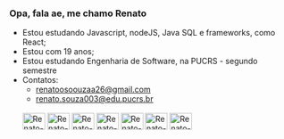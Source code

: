 ### Opa, fala ae, me chamo Renato

- Estou estudando Javascript, nodeJS, Java SQL e frameworks, como React;
- Estou com 19 anos;
- Estou estudando Engenharia de Software, na PUCRS - segundo semestre
- Contatos:
  - renatoosoouzaa26@gmail.com
  - renato.souza003@edu.pucrs.br
  <div style="display: inline_block"><br>
  <img align="center" alt="Renato-Js" height="30" width="40" src="https://cdn.jsdelivr.net/gh/devicons/devicon/icons/html5/html5-original.svg" />
  <img align="center" alt="Renato-Ts" height="30" width="40" src="https://cdn.jsdelivr.net/gh/devicons/devicon/icons/css3/css3-original.svg" />
  <img align="center" alt="Renato-React" height="30" width="40" src="https://cdn.jsdelivr.net/gh/devicons/devicon/icons/javascript/javascript-original.svg" />
  <img align="center" alt="Renato-CSS" height="30" width="40" src="https://cdn.jsdelivr.net/gh/devicons/devicon/icons/nodejs/nodejs-original.svg" />
  <img align="center" alt="Renato-CSS" height="30" width="40" src="https://cdn.jsdelivr.net/gh/devicons/devicon/icons/vscode/vscode-original.svg" />
  <img align="center" alt="Renato-CSS" height="30" width="40" src="https://cdn.jsdelivr.net/gh/devicons/devicon/icons/codepen/codepen-plain.svg" />
  <img align="center" alt="Renato-CSS" height="30" width="40" src="https://cdn.jsdelivr.net/gh/devicons/devicon/icons/bash/bash-original.svg" />
</div>
 <br/>
